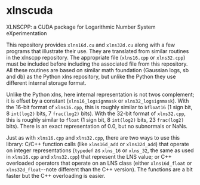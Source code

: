 # xlnscuda
XLNSCPP: a CUDA package for Logarithmic Number System eXperimentation

This repository provides `xlns16d.cu` and `xlns32d.cu` along with a few programs that illustrate their use. They are translated from similar routines in the xlnscpp repository. The appropriate file (`xlns16.cpp` or `xlns32.cpp`) must be included before including the associated file from this repository.  All these routines are based on similar math foundation (Gaussian logs, sb and db) as the Python xlns repository, but unlike the Python they use different internal storage format.

Unlike the Python xlns, here internal representation is not twos complement; it is offset by a constant (`xlns16_logsignmask` or `xlns32_logsignmask`). With the 16-bit format of `xlns16.cpp`, this is roughly similar to `bfloat16` (1 sign bit, 8 `int(log2)` bits, 7 `frac(log2)` bits). With the 32-bit format of `xlns32.cpp`, this is roughly similar to `float` (1 sign bit, 8 `int(log2)` bits, 23 `frac(log2)` bits). There is an exact representation of 0.0, but no subnormals or NaNs.

Just as with `xlns16.cpp` and `xlns32.cpp`, there are two ways to use this library:  C/C++ function calls (like `xlns16d_add` or `xlns32d_add`) that operate on integer representations (`typedef` as `xlns_16` or `xlns_32`, the same as used in `xlns16.cpp` and `xlns32.cpp`) that represent the LNS value; or C++ overloaded operators that operate on an LNS class (either `xlns16d_float` or `xlns32d_float`--note different than the C++ version).  The functions are a bit faster but the C++ overloading is easier.  
